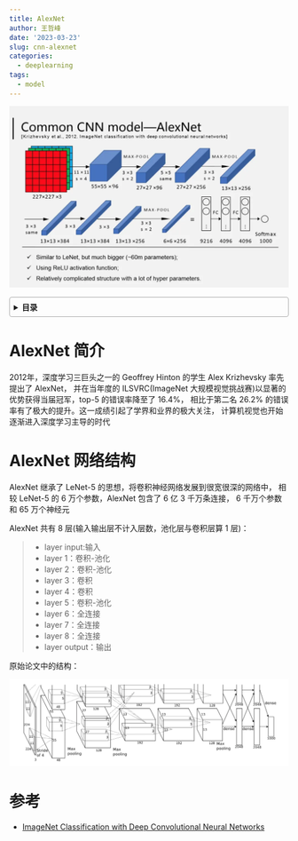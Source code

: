 ```yaml
---
title: AlexNet
author: 王哲峰
date: '2023-03-23'
slug: cnn-alexnet
categories:
  - deeplearning
tags:
  - model
---
```


![img](images/alexnet-slide.png)

<style>
details {
    border: 1px solid #aaa;
    border-radius: 4px;
    padding: .5em .5em 0;
}
summary {
    font-weight: bold;
    margin: -.5em -.5em 0;
    padding: .5em;
}
details[open] {
    padding: .5em;
}
details[open] summary {
    border-bottom: 1px solid #aaa;
    margin-bottom: .5em;
}
img {
    pointer-events: none;
}
</style>

<details><summary>目录</summary><p>

- [AlexNet 简介](#alexnet-简介)
- [AlexNet 网络结构](#alexnet-网络结构)
- [参考](#参考)
</p></details><p></p>

# AlexNet 简介

2012年，深度学习三巨头之一的 Geoffrey Hinton 的学生 Alex Krizhevsky 率先提出了 AlexNet，
并在当年度的 ILSVRC(ImageNet 大规模视觉挑战赛)以显著的优势获得当届冠军，top-5 的错误率降至了 16.4%，
相比于第二名 26.2% 的错误率有了极大的提升。这一成绩引起了学界和业界的极大关注，
计算机视觉也开始逐渐进入深度学习主导的时代

# AlexNet 网络结构

AlexNet 继承了 LeNet-5 的思想，将卷积神经网络发展到很宽很深的网络中，
相较 LeNet-5 的 6 万个参数，AlexNet 包含了 6 亿 3 千万条连接，
6 千万个参数和 65 万个神经元

AlexNet 共有 8 层(输入输出层不计入层数，池化层与卷积层算 1 层)：

> * layer input:输入 
> * layer 1：卷积-池化 
> * layer 2：卷积-池化
> * layer 3：卷积
> * layer 4：卷积
> * layer 5：卷积-池化
> * layer 6：全连接
> * layer 7：全连接
> * layer 8：全连接
> * layer output：输出

原始论文中的结构：

![img](images/alexnet.png)






# 参考

* [ImageNet Classification with Deep Convolutional Neural Networks](https://proceedings.neurips.cc/paper/2012/file/c399862d3b9d6b76c8436e924a68c45b-Paper.pdf?ref=blog.paperspace.com)